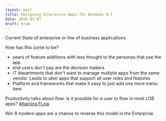 ```yaml
---
layout: post
title: Designing Enterprise Apps for Windows 8.1
date: 2015-01-07
draft: true
---
```


Current State of enterprise or line of business applications

How has this come to be?
* years of feature additions with less thought to the personas that use the app
* end users don't pay are the decision makers
* IT departments that don't want to manage multiple apps from the same vendor. Leads to uber apps that support all user roles and features
* Platform and frameworks that make it easy to just add one more menu item

Productivity talks about flow. Is it possible for a user to flow in most LOB apps?
[Attaining FLow](http://lifehacker.com/the-key-to-better-work-email-less-flow-more-1617833183)

Win 8 modern apps are a chance to reverse this model in the Enterprise
